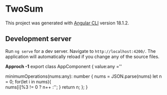 # TwoSum

This project was generated with [Angular CLI](https://github.com/angular/angular-cli) version 18.1.2.

## Development server

Run `ng serve` for a dev server. Navigate to `http://localhost:4200/`. The application will automatically reload if you change any of the source files.

**Approch -1**
export class AppComponent {
  value:any =''

  minimumOperations(nums:any): number {
    nums = JSON.parse(nums)
    let n = 0;
    for(let i in nums){        
        nums[i]%3 != 0 ? n++ :'';
    }
    return n;
  };
}
